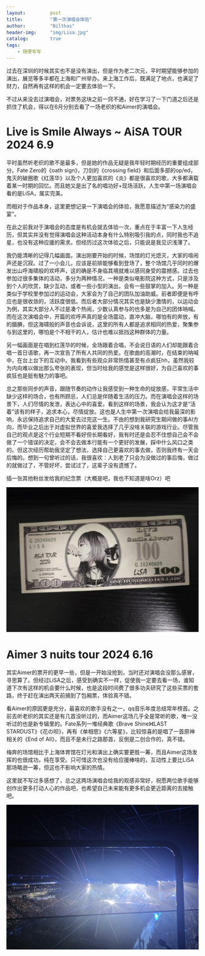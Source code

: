 ```yaml
---
layout:         post
title:          "第一次演唱会体验"
author:         "Bilthas"
header-img:     "img/Lisa.jpg"
catalog:        true
tags:
    - 随便写写
---
```


过去在深圳的时候其实也不是没有演出，但是作为老二次元，平时期望能够参加的演出，展览等多半都在上海和广州举办。来上海工作后，既满足了地点，也满足了财力，自然再有这样的机会一定要去体验一下。

不过从来没去过演唱会，对票务这块之前一窍不通，好在学习了一下门道之后还是抓住了机会，得以在6月分别去看了一场老织的和Aimer的演唱会。

# Live is Smile Always ~ AiSA TOUR 2024 6.9

平时虽然听老织的歌不是最多，但是她的作品无疑是我年轻时期经历的重要组成部分。Fate Zero的《oath sign》，刀剑的《crossing field》和后面多部的op/ed，鬼灭的破圈歌《红莲华》以及个人更加喜欢的《炎》都是很喜欢的歌，大多都满载着某一时期的回忆。而且她又是出了名的唱功好+现场活跃，人生中第一场演唱会看的是LiSA，属实完美。

而相对于作品本身，这里更想记录一下演唱会的体验，我愿意描述为“感染力的盛宴”。

在此之前我对于演唱会的态度是有机会就去体验一次，重点在于丰富一下人生经历，但其实并没有觉得演唱会这种活动本身有什么特别吸引我的点，同时我也不追星，也没有这种应援的需求。但经历过这次体验之后，只能说是我见识浅薄了。

我仍能清晰的记得几幅画面。演出刚要开始的时候，场馆的灯光熄灭，大家的喧闹声还是沉寂。过了一小会儿，应该是前排能够看到登场了，整个场馆几乎同时的爆发出山呼海啸般的欢呼声，这的确是不身临其境就难以感同身受的震撼感。过去也参加过很多集体的活动，多分为两种情况，一种是类似电影院这种方式，只是涉及到个人的欣赏，缺少互动，或者一些小型的演出，会有一些鼓掌的加入。另一种是类似于学校里参加过的运动会，大家会为了自己的团队加油助威。前者即便是有呼应也是很收敛的，活跃度很低。而后者大部分情况其实也是缺少激情的，以运动会为例，其实大部分人不过是凑个热闹，少数认真参与的也多是为自己的团体呐喊。而在这次演唱会中，开篇的欢呼声真的是全场震动，直冲大脑，哪怕有的奔放，有的腼腆，但这海啸般的声音也会诉说，这里的所有人都是追求相同的热爱，聚集参与到这里的，哪怕是个不相干的人，估计也难以抵挡这种群体的力量。

另一幅画面是在唱到红莲华的时候，全场跟着合唱，不会说日语的人们却能跟着合唱一首日语歌，再一次宣告了所有人共同的热爱。在歌曲的高潮时，在结束的呐喊中，在台上台下的互动中。我看到有些观众非常热情甚至有点疯狂hh，虽然我较为内向难以做出那么夸张的表现，但当时给我的感觉是这样很好，为自己喜欢的事疯狂也是挺有魅力的事吧。

总之那些同步的声音，跟随节奏的动作让我感受到一种生命的绽放感，平常生活中缺少这样的场合，也有所顾忌，人们总是伴随着生活的压力。而在演唱会这样的场景下，人们尽情的发泄，表达心中的喜爱。看到这样的场景，我会认为这才是“活着”该有的样子，追求本心，尽情绽放。这也是人生中第一次演唱会给我最深的影响，永远保持追求自己的大爱去过完这一生。不由的想到我研究生期间做的事AI方向，而毕业之后出于对虚拟世界的喜爱我选择了几乎没啥关联的游戏行业。尽管我自己的观点是这个行业短期不看好但长期看好，我有时还是会忍不住想自己会不会做了一个错误的决定，会不会去做本行能有一个更好的发展，踩中什么风口之类的。但这次经历帮助我坚定了想法，选择自己更喜欢的事去做，否则我终有一天会后悔的。想到一句曾听过的话，我很喜欢：人到老了只会为没做过的事后悔，做过的就做过了，不管好坏，尝试过了，这辈子没有遗憾了。

插一张其他粉丝发给我的纪念票（大概是吧，我也不知道是啥Orz）吧

![LiSA](/img/lisa_dollar.jpg "LiSA 纪念票？")

# Aimer 3 nuits tour 2024 6.16

其实Aimer的票开的更早一些，但是一开始没抢到，当时还对演唱会没那么感冒，寻思算了。但经过LiSA之后，感受到确实不一样，促使我一定要去看一场，谁知道下次有这样的机会要什么时候，也是这段时间费了很多功夫研究了这些买票的套路，终于赶在演出两天前搞到了包厢票，体验真不错。

看Aimer的原因更是充分，最喜欢的歌手没有之一，qq音乐年度总结常年榜首。之前去听老织的其实还是有几首没听过的，而Aimer这场几乎全是常听的歌，唯一没听过的也是新专辑里的。Fate系列一堆经典歌《Brave Shine》《LAST STARDUST》《花の呗》，再有《单相思》《六等星》，比较惊喜的是唱了一首原神相关的《End of All》，而且不是未行之路那首，反倒是二创合作的，真不错。

梅奔的场馆相比于上海体育馆在灯光和演出上确实要更胜一筹，而且Aimer这场发挥的也很成功，纯在享受。只可惜这次也没有给应援棒啥的，互动性上要比LiSA那场略逊一筹，但这也不影响大家的热情。

这里就不写过多感想了，总之这两场演唱会给我的观感非常好，祝愿两位歌手能够创作出更多打动人心的作品吧，也希望自己未来能有更多机会更近距离的去接触吧。

![Aimer](/img/aimer.jpg "Aimer-梅奔")